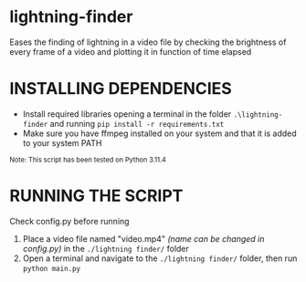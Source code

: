 # lightning-finder
Eases the finding of lightning in a video file by checking the brightness of every frame of a video and plotting it in function of time elapsed

# INSTALLING DEPENDENCIES

- Install required libraries opening a terminal in the folder `.\lightning-finder` and running `pip install -r requirements.txt`
- Make sure you have ffmpeg installed on your system and that it is added to your system PATH

<sub>Note: This script has been tested on Python 3.11.4</sub>

# RUNNING THE SCRIPT

Check config.py before running
1) Place a video file named "video.mp4" *(name can be changed in config.py)* in the `./lightning finder/` folder
2) Open a terminal and navigate to the `./lightning finder/` folder, then run `python main.py`

